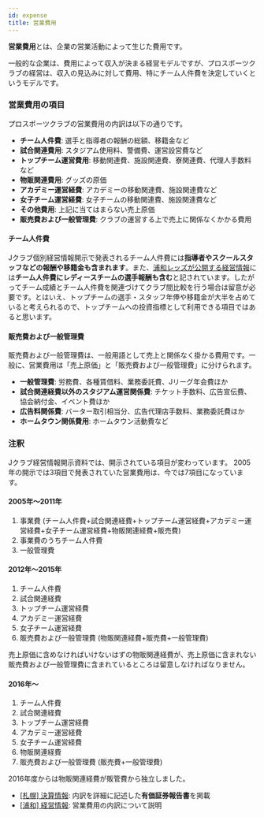 ```yaml
---
id: expense
title: 営業費用
---
```


**営業費用**とは、企業の営業活動によって生じた費用です。

一般的な企業は、費用によって収入が決まる経営モデルですが、プロスポーツクラブの経営は、収入の見込みに対して費用、特にチーム人件費を決定していくというモデルです。

### 営業費用の項目

プロスポーツクラブの営業費用の内訳は以下の通りです。

- **チーム人件費**: 選手と指導者の報酬の総額、移籍金など
- **試合関連費用**: スタジアム使用料、警備費、運営設営費など
- **トップチーム運営費用**: 移動関連費、施設関連費、寮関連費、代理人手数料など
- **物販関連費用**: グッズの原価
- **アカデミー運営経費**: アカデミーの移動関連費、施設関連費など
- **女子チーム運営経費**: 女子チームの移動関連費、施設関連費など
- **その他費用**: 上記に当てはまらない売上原価
- **販売費および一般管理費**: クラブの運営する上で売上に関係なくかかる費用

#### チーム人件費

Jクラブ個別経営情報開示で発表されるチーム人件費には**指導者やスクールスタッフなどの報酬や移籍金も含まれます**。また、[浦和レッズが公開する経営情報](http://www.urawa-reds.co.jp/club/managdata.php)には**チーム人件費にレディースチームの選手報酬も含む**と記されています。したがってチーム成績とチーム人件費を関連づけてクラブ間比較を行う場合は留意が必要です。とはいえ、トップチームの選手・スタッフ年俸や移籍金が大半を占めていると考えられるので、トップチームへの投資指標として利用できる項目ではあると思います。

#### 販売費および一般管理費

販売費および一般管理費は、一般用語として売上と関係なく掛かる費用です。一般に、営業費用は「売上原価」と「販売費および一般管理費」に分けられます。

- **一般管理費**: 労務費、各種賃借料、業務委託費、Jリーグ年会費ほか
- **試合関連経費以外のスタジアム運営関係費**: チケット手数料、広告宣伝費、協会納付金、イベント費ほか
- **広告料関係費**: バーター取引相当分、広告代理店手数料、業務委託費ほか
- **ホームタウン関係費用**: ホームタウン活動費など

### 注釈

Jクラブ経営情報開示資料では、開示されている項目が変わっています。
2005年の開示では3項目で発表されていた営業費用は、今では7項目になっています。

#### 2005年〜2011年

1. 事業費 (チーム人件費+試合関連経費+トップチーム運営経費+アカデミー運営経費+女子チーム運営経費+物販関連経費+販売費)
2. 事業費のうちチーム人件費
3. 一般管理費

#### 2012年〜2015年

1. チーム人件費
2. 試合関連経費
3. トップチーム運営経費
4. アカデミー運営経費
5. 女子チーム運営経費
6. 販売費および一般管理費 (物販関連経費+販売費+一般管理費)

売上原価に含めなければいけないはずの物販関連経費が、売上原価に含まれない販売費および一般管理費に含まれているところは留意しなければなりません。

#### 2016年〜

1. チーム人件費
2. 試合関連経費
3. トップチーム運営経費
4. アカデミー運営経費
5. 女子チーム運営経費
6. 物販関連経費
7. 販売費および一般管理費 (販売費+一般管理費)

2016年度からは物販関連経費が販管費から独立しました。

- [[札幌] 決算情報](https://www.consadole-sapporo.jp/club/settlement/): 内訳を詳細に記述した**有価証券報告書**を掲載
- [[浦和] 経営情報](http://www.urawa-reds.co.jp/club/managdata.php): 営業費用の内訳について説明
